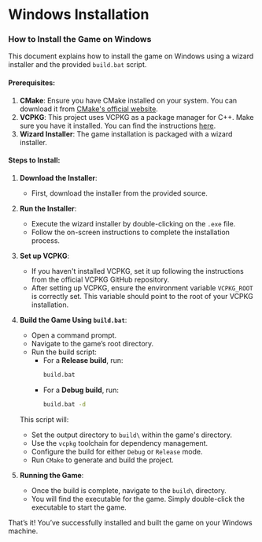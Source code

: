 
# Windows Installation

### How to Install the Game on Windows

This document explains how to install the game on Windows using a wizard installer and the provided `build.bat` script.

#### Prerequisites:
1. **CMake**: Ensure you have CMake installed on your system. You can download it from [CMake's official website](https://cmake.org/download/).
2. **VCPKG**: This project uses VCPKG as a package manager for C++. Make sure you have it installed. You can find the instructions [here](https://github.com/microsoft/vcpkg).
3. **Wizard Installer**: The game installation is packaged with a wizard installer.

#### Steps to Install:

1. **Download the Installer**: 
   - First, download the installer from the provided source.

2. **Run the Installer**:
   - Execute the wizard installer by double-clicking on the `.exe` file.
   - Follow the on-screen instructions to complete the installation process.

3. **Set up VCPKG**:
   - If you haven't installed VCPKG, set it up following the instructions from the official VCPKG GitHub repository.
   - After setting up VCPKG, ensure the environment variable `VCPKG_ROOT` is correctly set. This variable should point to the root of your VCPKG installation.

4. **Build the Game Using `build.bat`**:
   - Open a command prompt.
   - Navigate to the game’s root directory.
   - Run the build script:
     - For a **Release build**, run:
       ```bash
       build.bat
       ```
     - For a **Debug build**, run:
       ```bash
       build.bat -d
       ```

   This script will:
   - Set the output directory to `build\` within the game's directory.
   - Use the `vcpkg` toolchain for dependency management.
   - Configure the build for either `Debug` or `Release` mode.
   - Run `CMake` to generate and build the project.

5. **Running the Game**:
   - Once the build is complete, navigate to the `build\` directory.
   - You will find the executable for the game. Simply double-click the executable to start the game.

That’s it! You’ve successfully installed and built the game on your Windows machine.